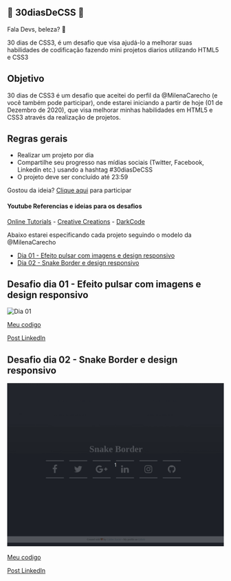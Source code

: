 ## 🚀 30diasDeCSS 🚀
 
 Fala Devs, beleza? 🖖

 30 dias de CSS3, é um desafio que visa ajudá-lo a melhorar suas habilidades de codificação fazendo mini projetos diarios utilizando HTML5 e CSS3 

 ## Objetivo

30 dias de CSS3 é um desafio que aceitei do perfil da @MilenaCarecho (e você também pode participar), onde estarei iniciando a partir de hoje (01 de Dezembro de 2020), que visa melhorar minhas habilidades em HTML5 e CSS3 através da realização de projetos. 


## Regras gerais

* Realizar um projeto por dia
* Compartilhe seu progresso nas mídias sociais (Twitter, Facebook, Linkedin etc.) usando a hashtag #30diasDeCSS
* O projeto deve ser concluído até 23:59


Gostou da ideia? 
[Clique aqui](https://github.com/MilenaCarecho/30diasDeCSS/issues/1) para participar 

#### Youtube Referencias e ideias para os desafios
[Online Tutorials](https://www.youtube.com/channel/UCbwXnUipZsLfUckBPsC7Jog) - 
[Creative Creations](https://www.youtube.com/channel/UCOKmVksbzoKJKmtu7rlEM1A) - 
[DarkCode](https://www.youtube.com/channel/UCD3KVjbb7aq2OiOffuungzw)


Abaixo estarei especificando cada projeto seguindo o modelo da @MilenaCarecho


* [Dia 01 - Efeito pulsar com imagens e design responsivo](#id01)
* [Dia 02 - Snake Border e design responsivo](#id02)


##  Desafio dia 01 - Efeito pulsar com imagens e design responsivo <a name="id01"></a>
![Dia 01](Desafios/Dia%2001%20-%20botões%20pulsantes/images/Dia%2001%20-%20Mugiwara%20Pulse.gif)


[Meu codigo](https://github.com/Calebe-Xavier-Developer/30diasDeCSS/tree/main/Desafios/Dia%2001%20-%20bot%C3%B5es%20pulsantes)

[Post LinkedIn](https://www.linkedin.com/feed/update/urn:li:activity:6739651237563662336/) 



##  Desafio dia 02 - Snake Border e design responsivo <a name="id02"></a>
![Dia 02](Desafios/Dia%2002%20-%20snake%20border/images/Dia%2002%20-%20Snake%20Border.gif)


[Meu codigo](https://github.com/Calebe-Xavier-Developer/30diasDeCSS/tree/main/Desafios/Dia%2002%20-%20snake%20border)

[Post LinkedIn](https://www.linkedin.com/feed/update/urn:li:activity:6740088385932681217/) 




